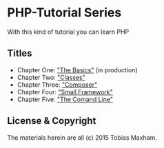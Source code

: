 # PHP-Tutorial Series

With this kind of tutorial you can learn PHP


## Titles

* Chapter One: ["The Basics"](basics/README.md) (in production)
* Chapter Two: ["Classes"](classes/README.md)
* Chapter Three: ["Composer"](composer/README.md)
* Chapter Four: ["Small Framework"](framework/README.md)
* Chapter Five: ["The Comand Line"](cli/README.md)

## License & Copyright

The materials herein are all (c) 2015 Tobias Maxham.
